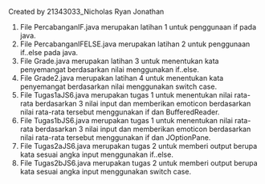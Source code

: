 Created by 21343033_Nicholas Ryan Jonathan
1. File PercabanganIF.java merupakan latihan 1 untuk penggunaan if pada java.
2. File PercabanganIFELSE.java merupakan latihan 2 untuk penggunaan if..else pada java.
3. File Grade.java merupakan latihan 3 untuk menentukan kata penyemangat berdasarkan nilai menggunakan if..else.
4. File Grade2.java merupakan latihan 4 untuk menentukan kata penyemangat berdasarkan nilai menggunakan switch case.
5. File Tugas1aJS6.java merupakan tugas 1 untuk menentukan nilai rata-rata berdasarkan 3 nilai input dan memberikan emoticon berdasarkan nilai rata-rata tersebut menggunakan if dan BufferedReader.
6. File Tugas1bJS6.java merupakan tugas 1 untuk menentukan nilai rata-rata berdasarkan 3 nilai input dan memberikan emoticon berdasarkan nilai rata-rata tersebut menggunakan if dan JOptionPane.
7. File Tugas2aJS6.java merupakan tugas 2 untuk memberi output berupa kata sesuai angka input menggunakan if..else.
8. File Tugas2bJS6.java merupakan tugas 2 untuk memberi output berupa kata sesuai angka input menggunakan switch case.
